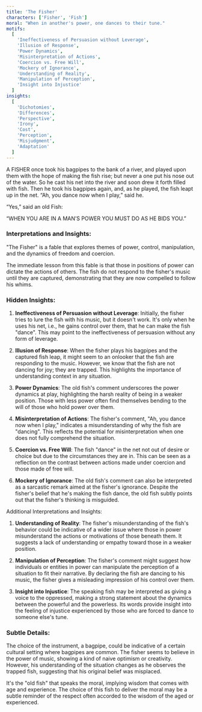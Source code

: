 ```yaml
---
title: 'The Fisher'
characters: ['Fisher', 'Fish']
moral: "When in another's power, one dances to their tune."
motifs:
  [
    'Ineffectiveness of Persuasion without Leverage',
    'Illusion of Response',
    'Power Dynamics',
    'Misinterpretation of Actions',
    'Coercion vs. Free Will',
    'Mockery of Ignorance',
    'Understanding of Reality',
    'Manipulation of Perception',
    'Insight into Injustice'
  ]
insights:
  [
    'Dichotomies',
    'Differences',
    'Perspective',
    'Irony',
    'Cost',
    'Perception',
    'Misjudgment',
    'Adaptation'
  ]
---
```


A FISHER once took his bagpipes to the bank of a river, and played upon them with the hope of making the fish rise; but never a one put his nose out of the water. So he cast his net into the river and soon drew it forth filled with fish. Then he took his bagpipes again, and, as he played, the fish leapt up in the net. “Ah, you dance now when I play,” said he.

“Yes,” said an old Fish:

“WHEN YOU ARE IN A MAN’S POWER YOU MUST DO AS HE BIDS YOU.”

### Interpretations and Insights:

"The Fisher" is a fable that explores themes of power, control, manipulation, and the dynamics of freedom and coercion.

The immediate lesson from this fable is that those in positions of power can dictate the actions of others. The fish do not respond to the fisher's music until they are captured, demonstrating that they are now compelled to follow his whims.

### Hidden Insights:

1. **Ineffectiveness of Persuasion without Leverage**: Initially, the fisher tries to lure the fish with his music, but it doesn't work. It's only when he uses his net, i.e., he gains control over them, that he can make the fish "dance". This may point to the ineffectiveness of persuasion without any form of leverage.

2. **Illusion of Response**: When the fisher plays his bagpipes and the captured fish leap, it might seem to an onlooker that the fish are responding to the music. However, we know that the fish are not dancing for joy; they are trapped. This highlights the importance of understanding context in any situation.

3. **Power Dynamics**: The old fish's comment underscores the power dynamics at play, highlighting the harsh reality of being in a weaker position. Those with less power often find themselves bending to the will of those who hold power over them.

4. **Misinterpretation of Actions**: The fisher's comment, "Ah, you dance now when I play," indicates a misunderstanding of why the fish are "dancing". This reflects the potential for misinterpretation when one does not fully comprehend the situation.

5. **Coercion vs. Free Will**: The fish "dance" in the net not out of desire or choice but due to the circumstances they are in. This can be seen as a reflection on the contrast between actions made under coercion and those made of free will.

6. **Mockery of Ignorance**: The old fish's comment can also be interpreted as a sarcastic remark aimed at the fisher's ignorance. Despite the fisher's belief that he's making the fish dance, the old fish subtly points out that the fisher's thinking is misguided.

Additional Interpretations and Insights:

1. **Understanding of Reality**: The fisher's misunderstanding of the fish's behavior could be indicative of a wider issue where those in power misunderstand the actions or motivations of those beneath them. It suggests a lack of understanding or empathy toward those in a weaker position.

2. **Manipulation of Perception**: The fisher's comment might suggest how individuals or entities in power can manipulate the perception of a situation to fit their narrative. By declaring the fish are dancing to his music, the fisher gives a misleading impression of his control over them.

3. **Insight into Injustice**: The speaking fish may be interpreted as giving a voice to the oppressed, making a strong statement about the dynamics between the powerful and the powerless. Its words provide insight into the feeling of injustice experienced by those who are forced to dance to someone else's tune.

### Subtle Details:

The choice of the instrument, a bagpipe, could be indicative of a certain cultural setting where bagpipes are common. The fisher seems to believe in the power of music, showing a kind of naive optimism or creativity. However, his understanding of the situation changes as he observes the trapped fish, suggesting that his original belief was misplaced.

It's the "old fish" that speaks the moral, implying wisdom that comes with age and experience. The choice of this fish to deliver the moral may be a subtle reminder of the respect often accorded to the wisdom of the aged or experienced.
